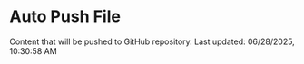# Auto Push File

Content that will be pushed to GitHub repository.
Last updated: 06/28/2025, 10:30:58 AM